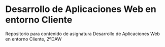 # Desarrollo de Aplicaciones Web en entorno Cliente

  Repositorio para contenido de asignatura Desarrollo de Aplicaciones Web en entorno Cliente, 2ºDAW
